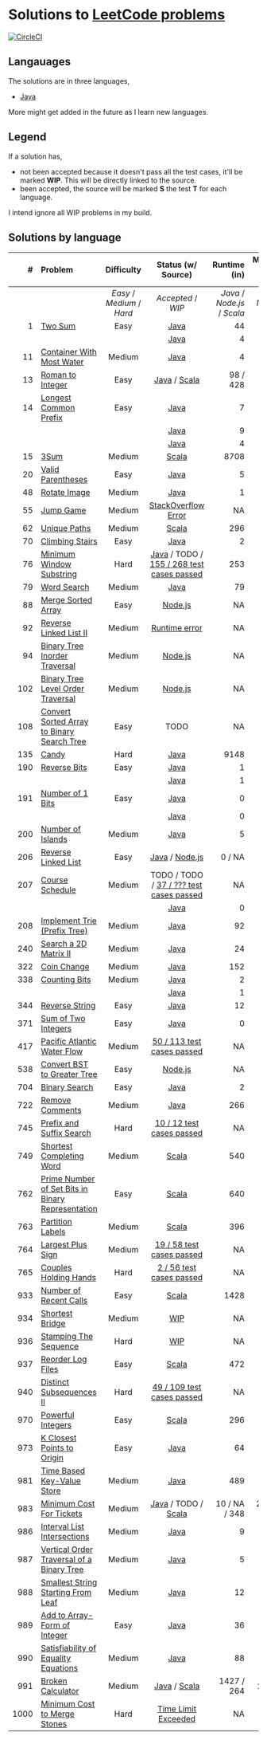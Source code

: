 # Solutions to [LeetCode problems](https://leetcode.com/problemset/all/)

[![CircleCI](https://circleci.com/gh/aa8y/leetcode.svg?style=svg)](https://circleci.com/gh/aa8y/leetcode)

## Langauages

The solutions are in three languages,
* [Java](https://www.java.com)

More might get added in the future as I learn new languages.

## Legend

If a solution has,
* not been accepted because it doesn't pass all the test cases, it'll be marked **WIP**. This will be directly linked to the source.
* been accepted, the source will be marked **S** the test **T** for each language.

I intend ignore all WIP problems in my build.

## Solutions by language

| #    | Problem  |         Difficulty         | Status (w/ Source) |        Runtime (in)       |      Memory Usage (in)    |
|-----:|:---------|:--------------------------:|:------------------:|-----------------------------:|-----------------------------:|
|	     |          | _Easy_ / _Medium_ / _Hard_ | _Accepted_ / _WIP_ | _Java_ / _Node.js_ / _Scala_ | _Java_ / _Node.js_ / _Scala_ |
|    1 | [Two Sum](https://leetcode.com/problems/two-sum/submissions/) | Easy | [Java](https://github.com/aa8y/leetcode/blob/master/java/src/main/java/co/aa8y/leetcode/TwoSumBruteForce.java) | 44 | 39.5 |
|      |                                                               |      | [Java](https://github.com/aa8y/leetcode/blob/master/java/src/main/java/co/aa8y/leetcode/TwoSumLinearTime.java) |  4 | 38.4 |
|   11 | [Container With Most Water](https://leetcode.com/problems/container-with-most-water/) | Medium | [Java](https://github.com/aa8y/leetcode/blob/master/java/src/main/java/co/aa8y/leetcode/ContainerWithMostWater.java) | 4 | 40.7 |
|   13 | [Roman to Integer](https://leetcode.com/problems/roman-to-integer/) | Easy | [Java](https://github.com/aa8y/leetcode/blob/master/java/src/main/java/co/aa8y/leetcode/RomanToInteger.java) / [Scala](https://github.com/aa8y/leetcode/blob/master/scala/src/main/scala/co/aa8y/leetcode/RomanToInteger.scala) | 98 / 428 | 46.2 / 53.6 |
|   14 | [Longest Common Prefix](https://leetcode.com/problems/longest-common-prefix/) | Easy | [Java](https://github.com/aa8y/leetcode/blob/master/java/src/main/java/co/aa8y/leetcode/LongestCommonPrefixQuadratic.java) | 7 | 39 |
|      |                                                                               |      | [Java](https://github.com/aa8y/leetcode/blob/master/java/src/main/java/co/aa8y/leetcode/LongestCommonPrefixTrie.java) | 9 | 38.9 |
|      |                                                                               |      | [Java](https://github.com/aa8y/leetcode/blob/master/java/src/main/java/co/aa8y/leetcode/LongestCommonPrefixLinear.java) | 4 | 38.2 |
|   15 | [3Sum](https://leetcode.com/problems/3sum/) | Medium | [Scala](https://github.com/aa8y/leetcode/blob/master/scala/src/main/scala/co/aa8y/leetcode/ThreeSum.scala) | 8708 | 89.4 |
|   20 | [Valid Parentheses](https://leetcode.com/problems/valid-parentheses/) | Easy | [Java](https://github.com/aa8y/leetcode/blob/master/java/src/main/java/co/aa8y/leetcode/ValidParentheses.java) | 5 | 37.1 |
|   48 | [Rotate Image](https://leetcode.com/problems/rotate-image/) | Medium | [Java](https://github.com/aa8y/leetcode/blob/master/java/src/main/java/co/aa8y/leetcode/RotateImage.java) | 1 | 37.3 |
|   55 | [Jump Game](https://leetcode.com/problems/jump-game/) | Medium | [StackOverflow Error](https://github.com/aa8y/leetcode/blob/master/java/src/main/java/co/aa8y/leetcode/JumpGame.java) | NA | NA |
|   62 | [Unique Paths](https://leetcode.com/problems/unique-paths/description/) | Medium | [Scala](https://github.com/aa8y/leetcode/blob/master/scala/src/main/scala/co/aa8y/leetcode/UniquePaths.scala) | 296 | 40.9 |
|   70 | [Climbing Stairs](https://leetcode.com/problems/climbing-stairs/) | Easy | [Java](https://github.com/aa8y/leetcode/blob/master/java/src/main/java/co/aa8y/leetcode/ClimbingStairs.java) | 2 | 36.5 |
|   76 | [Minimum Window Substring](https://leetcode.com/problems/minimum-window-substring/) | Hard | [Java](https://github.com/aa8y/leetcode/blob/master/java/src/main/java/co/aa8y/leetcode/MinimumWindowSubstring.java) / TODO / [155 / 268 test cases passed](https://github.com/aa8y/leetcode/blob/master/scala/src/main/scala/co/aa8y/leetcode/MinimumWindowSubstring.scala)| 253 | 39.5 |
|   79 | [Word Search](https://leetcode.com/problems/word-search/) | Medium | [Java](https://github.com/aa8y/leetcode/blob/master/java/src/main/java/co/aa8y/leetcode/WordSearch.java) | 79 | 62.6 |
|   88 | [Merge Sorted Array](https://leetcode.com/problems/merge-sorted-array/description/) | Easy | [Node.js](https://github.com/aa8y/leetcode/blob/master/node.js/src/main/mergeSortedArray.js) | NA | NA |
|   92 | [Reverse Linked List II](https://leetcode.com/problems/reverse-linked-list-ii/description/) | Medium | [Runtime error](https://github.com/aa8y/leetcode/blob/master/node.js/src/main/reverseLinkedList2.js) | NA | NA |
|   94 | [Binary Tree Inorder Traversal](https://leetcode.com/problems/binary-tree-inorder-traversal/description/) | Medium | [Node.js](https://github.com/aa8y/leetcode/blob/master/node.js/src/main/binaryTreeInOrderTraversal.js) | NA | NA |
|  102 | [Binary Tree Level Order Traversal](https://leetcode.com/problems/binary-tree-level-order-traversal/description/) | Medium | [Node.js](https://github.com/aa8y/leetcode/blob/master/node.js/src/main/binaryTreeLevelOrderTraversal.js) | NA | NA |
|  108 | [Convert Sorted Array to Binary Search Tree](https://leetcode.com/problems/convert-sorted-array-to-binary-search-tree/) | Easy | TODO | NA | NA |
|  135 | [Candy](https://leetcode.com/problems/candy/) | Hard | [Java](https://github.com/aa8y/leetcode/blob/master/java/src/main/java/co/aa8y/leetcode/Candy.java) | 9148 | 74.2 |
|  190 | [Reverse Bits](https://leetcode.com/problems/reverse-bits/) | Easy | [Java](https://github.com/aa8y/leetcode/blob/master/java/src/main/java/co/aa8y/leetcode/ReverseBitsIterative.java) | 1 | 28 |
|      |                                                             |      | [Java](https://github.com/aa8y/leetcode/blob/master/java/src/main/java/co/aa8y/leetcode/ReverseBitsRecursive.java) | 1 | 28 |
|  191 | [Number of 1 Bits](https://leetcode.com/problems/number-of-1-bits/) | Easy | [Java](https://github.com/aa8y/leetcode/blob/master/java/src/main/java/co/aa8y/leetcode/NumberOf1BitsIterative.java) | 0 | 34.8 |
|      |                                                                     |      | [Java](https://github.com/aa8y/leetcode/blob/master/java/src/main/java/co/aa8y/leetcode/NumberOf1BitsRecursive.java) | 0 | 34.9 |
|  200 | [Number of Islands](https://leetcode.com/problems/number-of-islands/) | Medium | [Java](https://github.com/aa8y/leetcode/blob/master/java/src/main/java/co/aa8y/leetcode/NumberOfIslandsDfs.java) | 5 | 40.9 |
|  206 | [Reverse Linked List](https://leetcode.com/problems/reverse-linked-list/) | Easy | [Java](https://github.com/aa8y/leetcode/blob/master/java/src/main/java/co/aa8y/leetcode/ReverseLinkedListIterative.java) / [Node.js](https://github.com/aa8y/leetcode/blob/master/node.js/src/main/reverseLinkedList.js) | 0 / NA | 37.6 / NA |
|  207 | [Course Schedule](https://leetcode.com/problems/course-schedule/) | Medium | TODO / TODO / [37 / ??? test cases passed](https://github.com/aa8y/leetcode/blob/master/scala/src/main/scala/co/aa8y/leetcode/CourseSchedule.scala) | NA | NA |
|      |                                                                           |      | [Java](https://github.com/aa8y/leetcode/blob/master/java/src/main/java/co/aa8y/leetcode/ReverseLinkedListRecursive.java) | 0 | 37.6 |
|  208 | [Implement Trie (Prefix Tree)](https://leetcode.com/problems/implement-trie-prefix-tree/) | Medium | [Java](https://github.com/aa8y/leetcode/blob/master/java/src/main/java/co/aa8y/leetcode/ImplementTriePrefixTree.java) | 92 | 59.4 |
|  240 | [Search a 2D Matrix II](https://leetcode.com/problems/search-a-2d-matrix-ii/) | Medium | [Java](https://github.com/aa8y/leetcode/blob/master/java/src/main/java/co/aa8y/leetcode/SearchA2DMatrix2.java) | 24 | 50 |
|  322 | [Coin Change](https://leetcode.com/problems/coin-change/) | Medium | [Java](https://github.com/aa8y/leetcode/blob/master/java/src/main/java/co/aa8y/leetcode/CoinChange.java) | 152 | 42.5 |
|  338 | [Counting Bits](https://leetcode.com/problems/counting-bits/) | Medium | [Java](https://github.com/aa8y/leetcode/blob/master/java/src/main/java/co/aa8y/leetcode/CountingBitsQuadratic.java) | 2 | 39.3 |
|      |                                                               |        | [Java](https://github.com/aa8y/leetcode/blob/master/java/src/main/java/co/aa8y/leetcode/CountingBitsLinear.java) | 1 | 39.6 |
|  344 | [Reverse String](https://leetcode.com/problems/reverse-string/) | Easy | [Java](https://github.com/aa8y/leetcode/blob/master/java/src/main/java/co/aa8y/leetcode/ReverseString.java) | 12 | 48.4 |
|  371 | [Sum of Two Integers](https://leetcode.com/problems/sum-of-two-integers/) | Easy | [Java](https://github.com/aa8y/leetcode/blob/master/java/src/main/java/co/aa8y/leetcode/SumOfTwoIntegers.java) | 0 | 34.5 |
|  417 | [Pacific Atlantic Water Flow](https://leetcode.com/problems/pacific-atlantic-water-flow/) | Medium | [50 / 113 test cases passed](https://github.com/aa8y/leetcode/blob/master/java/src/main/java/co/aa8y/leetcode/PacificAtlanticWaterFlow.java) | NA | NA |
|  538 | [Convert BST to Greater Tree](https://leetcode.com/problems/convert-bst-to-greater-tree/description/) | Easy | [Node.js](https://github.com/aa8y/leetcode/blob/master/node.js/src/main/bstToGreaterTree.js) | NA | NA |
|  704 | [Binary Search](https://leetcode.com/problems/binary-search/) | Easy | [Java](https://github.com/aa8y/leetcode/blob/master/java/src/main/java/co/aa8y/leetcode/BinarySearch.java) | 2 | 40.7 |
|  722 | [Remove Comments](https://leetcode.com/problems/remove-comments/) | Medium | [Java](https://github.com/aa8y/leetcode/blob/master/java/src/main/java/co/aa8y/leetcode/RemoveComments.java) | 266 | 29 |
|  745 | [Prefix and Suffix Search](https://leetcode.com/problems/prefix-and-suffix-search/description/) | Hard | [10 / 12 test cases passed](https://github.com/aa8y/leetcode/blob/master/scala/src/main/scala/co/aa8y/leetcode/PrefixAndSuffixSearch.scala) | NA | NA |
|  749 | [Shortest Completing Word](https://leetcode.com/problems/shortest-completing-word/description/) | Medium | [Scala](https://github.com/aa8y/leetcode/blob/master/scala/src/main/scala/co/aa8y/leetcode/ShortestCompletingWord.scala) | 540 | 53.6 |
|  762 | [Prime Number of Set Bits in Binary Representation](https://leetcode.com/contest/weekly-contest-67/problems/prime-number-of-set-bits-in-binary-representation/) | Easy | [Scala](https://github.com/aa8y/leetcode/blob/master/scala/src/main/scala/co/aa8y/leetcode/PrimeNumberOfSetBitsInBinaryRepresentation.scala) | 640 | 48.3 |
|  763 | [Partition Labels](https://leetcode.com/contest/weekly-contest-67/problems/partition-labels/) | Medium | [Scala](https://github.com/aa8y/leetcode/blob/master/scala/src/main/scala/co/aa8y/leetcode/PartitionLabels.scala) | 396 | 48.1 |
|  764 | [Largest Plus Sign](https://leetcode.com/contest/weekly-contest-67/problems/largest-plus-sign/) | Medium | [19 / 58 test cases passed](https://github.com/aa8y/leetcode/blob/master/scala/src/main/scala/co/aa8y/leetcode/LargestPlusSign.scala) | NA | NA |
|  765 | [Couples Holding Hands](https://leetcode.com/contest/weekly-contest-67/problems/couples-holding-hands/) | Hard | [2 / 56 test cases passed](https://github.com/aa8y/leetcode/blob/master/scala/src/main/scala/co/aa8y/leetcode/CouplesHoldingHands.scala) | NA | NA |
|  933 | [Number of Recent Calls](https://leetcode.com/contest/weekly-contest-109/problems/number-of-recent-calls/) | Easy | [Scala](https://github.com/aa8y/leetcode/blob/master/scala/src/main/scala/co/aa8y/leetcode/NumberOfRecentCalls.scala) | 1428 | 95.9 |
|  934 | [Shortest Bridge](https://leetcode.com/contest/weekly-contest-109/problems/shortest-bridge/) | Medium | [WIP](https://github.com/aa8y/leetcode/blob/master/scala/src/main/scala/co/aa8y/leetcode/ShortestBridge.scala) | NA | NA |
|  936 | [Stamping The Sequence](https://leetcode.com/contest/weekly-contest-109/problems/stamping-the-sequence/) | Hard | [WIP](https://github.com/aa8y/leetcode/blob/master/scala/src/main/scala/co/aa8y/leetcode/StampingTheSequence.scala) | NA | NA |
|  937 | [Reorder Log Files](https://leetcode.com/contest/weekly-contest-110/problems/reorder-log-files/) | Easy | [Scala](https://github.com/aa8y/leetcode/blob/master/scala/src/main/scala/co/aa8y/leetcode/ReorderLogFiles.scala) | 472 | 51.5 |
|  940 | [Distinct Subsequences II](https://leetcode.com/contest/weekly-contest-110/problems/distinct-subsequences-ii/) | Hard | [49 / 109 test cases passed](https://github.com/aa8y/leetcode/blob/master/scala/src/main/scala/co/aa8y/leetcode/DistinctSubsequences2.scala) | NA | NA |
|  970 | [Powerful Integers](https://leetcode.com/contest/weekly-contest-118/problems/powerful-integers/) | Easy | [Scala](https://github.com/aa8y/leetcode/blob/master/scala/src/main/scala/co/aa8y/leetcode/PowerfulIntegers.scala) | 296 | 42.2 |
|  973 | [K Closest Points to Origin](https://leetcode.com/contest/weekly-contest-119/problems/k-closest-points-to-origin/) | Easy | [Java](https://github.com/aa8y/leetcode/blob/master/java/src/main/java/co/aa8y/leetcode/KClosestPointsToOrigin.java) | 64 | 54.5 |
|  981 | [Time Based Key-Value Store](https://leetcode.com/contest/weekly-contest-121/problems/time-based-key-value-store) | Medium | [Java](https://github.com/aa8y/leetcode/blob/master/java/src/main/java/co/aa8y/leetcode/TimeBasedKeyValueStore.java) | 489 | 134 |
|  983 | [Minimum Cost For Tickets](https://leetcode.com/contest/weekly-contest-121/problems/minimum-cost-for-tickets/) | Medium | [Java](https://github.com/aa8y/leetcode/blob/master/java/src/main/java/co/aa8y/leetcode/MinimumCostForTickets.java) / TODO / [Scala](https://github.com/aa8y/leetcode/blob/master/scala/src/main/scala/co/aa8y/leetcode/MinimumCostForTickets.scala) | 10 / NA / 348 | 26 / NA / 45.6 |
|  986 | [Interval List Intersections](https://leetcode.com/contest/weekly-contest-122/problems/interval-list-intersections/) | Medium | [Java](https://github.com/aa8y/leetcode/blob/master/java/src/main/java/co/aa8y/leetcode/IntervalListIntersections.java) | 9 | 31.1 |
|  987 | [Vertical Order Traversal of a Binary Tree](https://leetcode.com/contest/weekly-contest-122/problems/vertical-order-traversal-of-a-binary-tree/) | Medium | [Java](https://github.com/aa8y/leetcode/blob/master/java/src/main/java/co/aa8y/leetcode/VerticalOrderTraversalOfBinaryTree.java) | 5 | 26.5 |
|  988 | [Smallest String Starting From Leaf](https://leetcode.com/problems/smallest-string-starting-from-leaf/) | Medium | [Java](https://github.com/aa8y/leetcode/blob/master/java/src/main/java/co/aa8y/leetcode/SmallestStringStartingFromLeaf.java) | 12 | 26.3 |
|  989 | [Add to Array-Form of Integer](https://leetcode.com/contest/weekly-contest-123/problems/add-to-array-form-of-integer) | Easy | [Java](https://github.com/aa8y/leetcode/blob/master/java/src/main/java/co/aa8y/leetcode/AddToArrayFormOfInteger.java) | 36 | 32.7 |
|  990 | [Satisfiability of Equality Equations](https://leetcode.com/contest/weekly-contest-123/problems/satisfiability-of-equality-equations/) | Medium | [Java](https://github.com/aa8y/leetcode/blob/master/java/src/main/java/co/aa8y/leetcode/SatisfiabilityOfEqualityEquations.java) | 88 | 41.5 |
|  991 | [Broken Calculator](https://leetcode.com/contest/weekly-contest-123/problems/broken-calculator/) | Medium | [Java](https://github.com/aa8y/leetcode/blob/master/java/src/main/java/co/aa8y/leetcode/BrokenCalculator.java) / [Scala](https://github.com/aa8y/leetcode/blob/master/scala/src/main/scala/co/aa8y/leetcode/BrokenCalculator.scala) | 1427 / 264 | 26 / 40 |
| 1000 | [Minimum Cost to Merge Stones](https://leetcode.com/contest/weekly-contest-126/problems/minimum-cost-to-merge-stones/) | Hard | [Time Limit Exceeded](https://github.com/aa8y/leetcode/blob/master/java/src/main/java/co/aa8y/leetcode/MinimumCostToMergeStones.java) | NA | NA |
